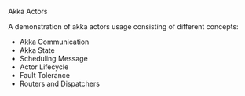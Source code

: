 

Akka Actors

A demonstration of akka actors usage consisting of different concepts:
* Akka Communication
* Akka State
* Scheduling Message
* Actor Lifecycle
* Fault Tolerance
* Routers and Dispatchers  
